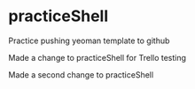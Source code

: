 # practiceShell
Practice pushing yeoman template to github

Made a change to practiceShell for Trello testing

Made a second change to practiceShell
